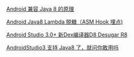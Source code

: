 [Android 兼容 Java 8 的原理](https://zhuanlan.zhihu.com/p/62794593)

[Android Java8 Lambda 脱糖（ASM Hook 埋点)](https://juejin.im/post/6855129007248769038)

[Android Studio 3.0+ 新Dex编译器D8 Desugar R8](https://www.jianshu.com/p/bb6fb79dab17)

[AndroidStudio3 支持 Java8 了，就问你敢用吗](https://www.kymjs.com/code/2017/10/26/01/)

